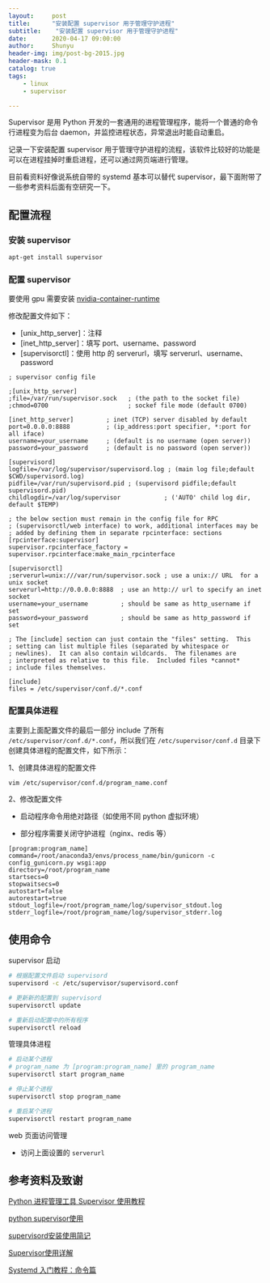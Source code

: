 ```yaml
---
layout:     post
title:      "安装配置 supervisor 用于管理守护进程"
subtitle:    "安装配置 supervisor 用于管理守护进程"
date:       2020-04-17 09:00:00
author:     Shunyu
header-img: img/post-bg-2015.jpg
header-mask: 0.1
catalog: true
tags:
    - linux
    - supervisor

---
```




Supervisor 是用 Python 开发的一套通用的进程管理程序，能将一个普通的命令行进程变为后台 daemon，并监控进程状态，异常退出时能自动重启。

记录一下安装配置 supervisor 用于管理守护进程的流程，该软件比较好的功能是可以在进程挂掉时重启进程，还可以通过网页端进行管理。

目前看资料好像说系统自带的 systemd 基本可以替代 supervisor，最下面附带了一些参考资料后面有空研究一下。



## 配置流程

### 安装 supervisor

```bash
apt-get install supervisor
```



### 配置 supervisor

要使用 gpu 需要安装 [nvidia-container-runtime](https://github.com/NVIDIA/nvidia-container-runtime/)

修改配置文件如下：

- [unix_http_server]：注释
- [inet_http_server]：填写 port、username、password
- [supervisorctl]：使用 http 的 serverurl，填写 serverurl、username、password

```config
; supervisor config file
  
;[unix_http_server]
;file=/var/run/supervisor.sock   ; (the path to the socket file)
;chmod=0700                      ; sockef file mode (default 0700)

[inet_http_server]         ; inet (TCP) server disabled by default
port=0.0.0.0:8888          ; (ip_address:port specifier, *:port for all iface)
username=your_username     ; (default is no username (open server))
password=your_password     ; (default is no password (open server))

[supervisord]
logfile=/var/log/supervisor/supervisord.log ; (main log file;default $CWD/supervisord.log)
pidfile=/var/run/supervisord.pid ; (supervisord pidfile;default supervisord.pid)
childlogdir=/var/log/supervisor            ; ('AUTO' child log dir, default $TEMP)

; the below section must remain in the config file for RPC
; (supervisorctl/web interface) to work, additional interfaces may be
; added by defining them in separate rpcinterface: sections
[rpcinterface:supervisor]
supervisor.rpcinterface_factory = supervisor.rpcinterface:make_main_rpcinterface

[supervisorctl]
;serverurl=unix:///var/run/supervisor.sock ; use a unix:// URL  for a unix socket
serverurl=http://0.0.0.0:8888  ; use an http:// url to specify an inet socket
username=your_username         ; should be same as http_username if set
password=your_password         ; should be same as http_password if set

; The [include] section can just contain the "files" setting.  This
; setting can list multiple files (separated by whitespace or
; newlines).  It can also contain wildcards.  The filenames are
; interpreted as relative to this file.  Included files *cannot*
; include files themselves.

[include]
files = /etc/supervisor/conf.d/*.conf
```



### 配置具体进程

主要到上面配置文件的最后一部分 include 了所有 `/etc/supervisor/conf.d/*.conf`，所以我们在 `/etc/supervisor/conf.d` 目录下创建具体进程的配置文件，如下所示：

1、创建具体进程的配置文件

```bash
vim /etc/supervisor/conf.d/program_name.conf
```

2、修改配置文件

- 启动程序命令用绝对路径（如使用不同 python 虚拟环境）

- 部分程序需要关闭守护进程（nginx、redis 等）

```config
[program:program_name]
command=/root/anaconda3/envs/process_name/bin/gunicorn -c config_gunicorn.py wsgi:app
directory=/root/program_name
startsecs=0
stopwaitsecs=0
autostart=false
autorestart=true
stdout_logfile=/root/program_name/log/supervisor_stdout.log
stderr_logfile=/root/program_name/log/supervisor_stderr.log
```



## 使用命令

supervisor 启动

```bash
# 根据配置文件启动 supervisord
supervisord -c /etc/supervisor/supervisord.conf

# 更新新的配置到 supervisord
supervisorctl update

# 重新启动配置中的所有程序
supervisorctl reload
```



管理具体进程

```bash
# 启动某个进程
# program_name 为 [program:program_name] 里的 program_name
supervisorctl start program_name

# 停止某个进程
supervisorctl stop program_name

# 重启某个进程
supervisorctl restart program_name
```



web 页面访问管理

- 访问上面设置的 `serverurl`





## 参考资料及致谢

[Python 进程管理工具 Supervisor 使用教程](https://www.cnblogs.com/restran/p/4854623.html)

[python supervisor使用](https://www.cnblogs.com/zhaoding/p/6257363.html)

[supervisord安装使用简记](https://www.cnblogs.com/wswang/p/5795766.html)

[Supervisor使用详解](https://www.jianshu.com/p/0b9054b33db3)

[Systemd 入门教程：命令篇](http://www.ruanyifeng.com/blog/2016/03/systemd-tutorial-commands.html)